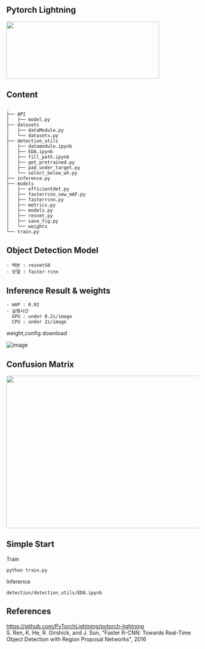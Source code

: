 
## Pytorch Lightning
<a href="https://www.pytorchlightning.ai/">
  <img src="https://user-images.githubusercontent.com/51853700/147061484-ad7be02d-e786-4eeb-8520-d0a828f4ddc3.png" width=400 height=150></a>

## Content
```
.
├── API
│   ├── model.py
├── datasets
│   ├── dataModule.py
│   └── datasets.py
├── detection_utils
│   ├── datamodule.ipynb
│   ├── EDA.ipynb
│   ├── fill_path.ipynb
│   ├── get_pretrained.py
│   ├── pad_under_target.py
│   └── select_below_wh.py
├── inference.py
├── models
│   ├── efficientdet.py
│   ├── fasterrcnn_new_mAP.py
│   ├── fasterrcnn.py
│   ├── metrics.py
│   ├── models.py
│   ├── resnet.py
│   ├── save_fig.py
│   └── weights
└── train.py
```


## Object Detection Model
```
- 백본 : resnet50
- 모델 : faster-rcnn
```
## Inference Result & weights
```
- mAP : 0.92
- 실행시간
  GPU : under 0.2s/image
  CPU : under 2s/image
```
weight,config download

![image](https://user-images.githubusercontent.com/61641072/147064360-47fd7dd2-9ff4-4792-96bc-8e79d5f588cb.png)

## Confusion Matrix
<img src="https://user-images.githubusercontent.com/51853700/147060385-d7b3941c-f76d-4917-aab8-e88f3daff68c.png" width=600 height=400>

## Simple Start
Train
```
python train.py
```
Inference
```
detection/detection_utils/EDA.ipynb
```

## References
https://github.com/PyTorchLightning/pytorch-lightning  
S. Ren, K. He, R. Girshick, and J. Sun, "Faster R-CNN: Towards Real-Time Object Detection with Region Proposal Networks", 2016
